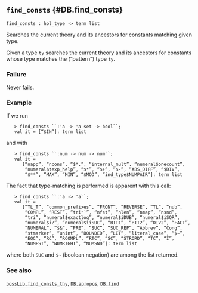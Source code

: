 ## `find_consts` {#DB.find_consts}


```
find_consts : hol_type -> term list
```



Searches the current theory and its ancestors for constants matching
given type.


Given a type `ty` searches the current theory and its ancestors for
constants whose type matches the (“pattern”) type `ty`.

### Failure

Never fails.

### Example

If we run
    
       > find_consts ``:'a -> 'a set -> bool``;
       val it = [“$IN”]: term list
    
and with
    
       > find_consts ``:num -> num -> num``;
       val it =
          [“napp”, “ncons”, “$*,”, “internal_mult”, “numeral$onecount”,
           “numeral$texp_help”, “$*”, “$+”, “$-”, “ABS_DIFF”, “$DIV”,
           “$**”, “MAX”, “MIN”, “$MOD”, “ind_type$NUMPAIR”]: term list
    
The fact that type-matching is performed is apparent with this call:
    
       > find_consts ``:'a -> 'a``;
       val it =
          [“TL_T”, “common_prefixes”, “FRONT”, “REVERSE”, “TL”, “nub”,
           “COMPL”, “REST”, “tri⁻¹”, “nfst”, “nlen”, “nmap”, “nsnd”,
           “tri”, “numeral$exactlog”, “numeral$iDUB”, “numeral$iSQR”,
           “numeral$iZ”, “numeral$iiSUC”, “BIT1”, “BIT2”, “DIV2”, “FACT”,
           “NUMERAL”, “$&”, “PRE”, “SUC”, “SUC_REP”, “Abbrev”, “Cong”,
           “stmarker”, “unint”, “BOUNDED”, “LET”, “literal_case”, “$~”,
           “EQC”, “RC”, “RCOMPL”, “RTC”, “SC”, “STRORD”, “TC”, “I”,
           “NUMFST”, “NUMRIGHT”, “NUMSND”]: term list
    
where both `SUC` and `$~` (boolean negation) are among the list
returned.

### See also

[`bossLib.find_consts_thy`](#bossLib.find_consts_thy), [`DB.apropos`](#DB.apropos), [`DB.find`](#DB.find)


